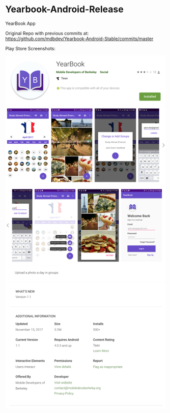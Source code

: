 # Yearbook-Android-Release
YearBook App

Original Repo with previous commits at: https://github.com/mdbdev/Yearbook-Android-Stable/commits/master

Play Store Screenshots:

![](img/img1.png)
![](img/img2.png)
![](img/img3.png)
![](img/img4.png)
![](img/img5.png)